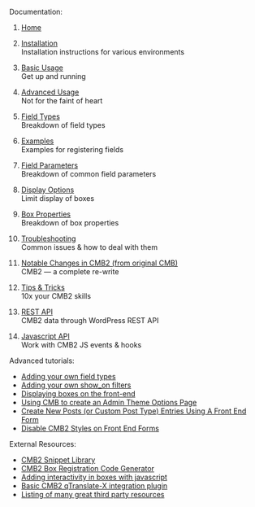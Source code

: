 Documentation:

1. [Home](https://github.com/CMB2/CMB2/wiki)

1. [Installation](https://github.com/CMB2/CMB2/wiki/Installation)  
	Installation instructions for various environments

1. [Basic Usage](https://github.com/CMB2/CMB2/wiki/Basic-Usage)  
	Get up and running

1. [Advanced Usage](https://github.com/CMB2/CMB2/wiki/Advanced-Usage)  
	Not for the faint of heart

1. [Field Types](https://github.com/CMB2/CMB2/wiki/Field-Types)  
	Breakdown of field types

1. [Examples](https://github.com/CMB2/CMB2/wiki/Examples)  
	Examples for registering fields

1. [Field Parameters](https://github.com/CMB2/CMB2/wiki/Field-Parameters)  
	Breakdown of common field parameters

1. [Display Options](https://github.com/CMB2/CMB2/wiki/Display-Options)  
	Limit display of boxes

1. [Box Properties](https://github.com/CMB2/CMB2/wiki/Box-Properties)  
	Breakdown of box properties

1. [Troubleshooting](https://github.com/CMB2/CMB2/wiki/Troubleshooting)  
	Common issues & how to deal with them

1. [Notable Changes in CMB2 (from original CMB)](https://github.com/CMB2/CMB2/wiki/Notable-Changes-in-CMB2)  
	CMB2 — a complete re-write

1. [Tips & Tricks](https://github.com/CMB2/CMB2/wiki/Tips-&-Tricks)  
	10x your CMB2 skills

1. [REST API](https://github.com/CMB2/CMB2/wiki/REST-API)  
	CMB2 data through WordPress REST API

1. [Javascript API](https://github.com/CMB2/CMB2/wiki/Javascript-API)  
	Work with CMB2 JS events & hooks

Advanced tutorials:

- [Adding your own field types](https://github.com/CMB2/CMB2/wiki/Adding-your-own-field-types)  
- [Adding your own show_on filters](https://github.com/CMB2/CMB2/wiki/Adding-your-own-show_on-filters)  
- [Displaying boxes on the front-end](https://github.com/CMB2/CMB2/wiki/Bringing-Metaboxes-to-the-Front-end)
- [Using CMB to create an Admin Theme Options Page](https://github.com/CMB2/CMB2/wiki/Using-CMB-to-create-an-Admin-Theme-Options-Page)
- [Create New Posts (or Custom Post Type) Entries Using A Front End Form](http://webdevstudios.com/2015/03/30/use-cmb2-to-create-a-new-post-submission-form/)
- [Disable CMB2 Styles on Front End Forms](http://kellenmace.com/disable-cmb2-styles-front-end-forms/)

External Resources:

- [CMB2 Snippet Library](https://github.com/CMB2/CMB2-Snippet-Library)
- [CMB2 Box Registration Code Generator](http://willthemoor.github.io/cmb2-metabox-generator/)
- [Adding interactivity in boxes with javascript](http://hasin.me/2013/10/26/improving-ux-in-the-wordpress-admin-panel-with-interactive-meta-boxes/)
- [Basic CMB2 qTranslate-X integration plugin](https://wordpress.org/plugins/integration-cmb2-qtranslate/)
- [Listing of many great third party resources](https://github.com/CMB2/CMB2/blob/develop/README.md#3rd-party-resources)
